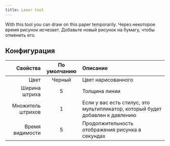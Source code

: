 ```yaml
---
title: Laser tool
---
```


With this tool you can draw on this paper temporarily. Через некоторое время рисунок исчезает. Добавьте новый рисунок на бумагу, чтобы отменить его.

## Конфигурация

|          Свойства | По умолчанию | Описание                                                                      |
| ----------------: | :----------: | :---------------------------------------------------------------------------- |
|              Цвет |    Черный    | Цвет нарисованного                                                            |
|     Ширина штриха |       5      | Толщина линии                                                                 |
| Множитель штрихов |       1      | Если у вас есть стилус, это мультипликатор, который будет добавлен к давлению |
|   Время видимости |       5      | Продолжительность отображения рисунка в секундах                              |
